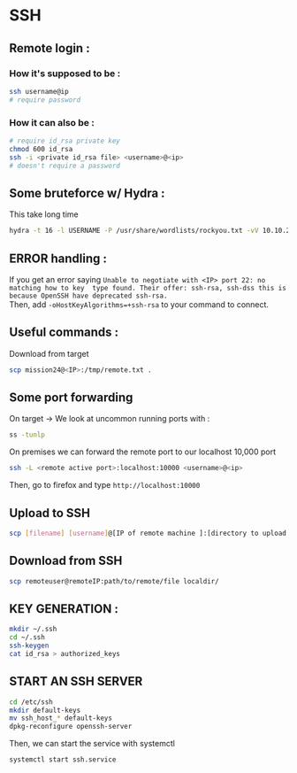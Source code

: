 # SSH

## Remote login :
### How it's supposed to be :
```bash
ssh username@ip
# require password
```

### How it can also be :
```bash
# require id_rsa private key
chmod 600 id_rsa
ssh -i <private id_rsa file> <username>@<ip>
# doesn't require a password
```

## Some bruteforce w/ Hydra :
This take long time  
```bash
hydra -t 16 -l USERNAME -P /usr/share/wordlists/rockyou.txt -vV 10.10.230.250 ssh
```


## ERROR handling :
If you get an error saying ```Unable to negotiate with <IP> port 22: no matching how to key 
	type found. Their offer: ssh-rsa, ssh-dss this is because OpenSSH have deprecated ssh-rsa.```  
Then, add ```-oHostKeyAlgorithms=+ssh-rsa``` to your command to connect.


## Useful commands :

Download from target
```bash
scp mission24@<IP>:/tmp/remote.txt .
```

## Some port forwarding
On target -> We look at uncommon running ports with :
```bash
ss -tunlp 
```

On premises we can forward the remote port to our localhost 10,000 port
```bash
ssh -L <remote active port>:localhost:10000 <username>@<ip>
```
Then, go to firefox and type ```http://localhost:10000```

## Upload to SSH
```bash
scp [filename] [username]@[IP of remote machine ]:[directory to upload to on remote machine]
```
## Download from SSH
```bash
scp remoteuser@remoteIP:path/to/remote/file localdir/
```

## KEY GENERATION : 
```bash
mkdir ~/.ssh
cd ~/.ssh
ssh-keygen
cat id_rsa > authorized_keys
```

## START AN SSH SERVER

```bash
cd /etc/ssh
mkdir default-keys
mv ssh_host_* default-keys
dpkg-reconfigure openssh-server
```
Then, we can start the service with systemctl
```bash
systemctl start ssh.service
```

